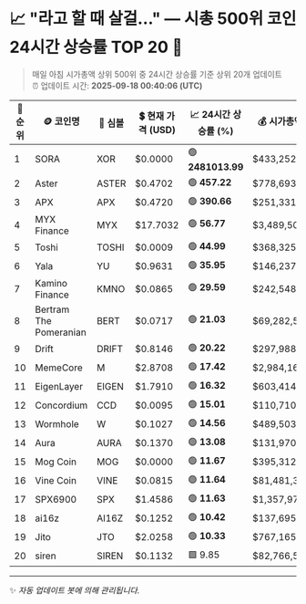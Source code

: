 
# 📈 "라고 할 때 살걸..." — 시총 500위 코인 24시간 상승률 TOP 20 🚀

> 매일 아침 시가총액 상위 500위 중 24시간 상승률 기준 상위 20개 업데이트  
> ⏰ 업데이트 시간: **2025-09-18 00:40:06 (UTC)**

| 🔢 순위 | 🪙 코인명 | 🔣 심볼 | 💲 현재 가격 (USD) | 📈 24시간 상승률 (%) | 💰 시가총액 (USD) | 🔄 24시간 거래량 (USD) | 🔢 유통 공급량 |
|--------|----------|--------|-------------------|--------------------|--------------------|-----------------------|-------------------|
| 1 | SORA | XOR | $0.0000 | 🟢 **2481013.99** | $433,252,488,287 | $202,155,381 | 27,853,212,687,422,875,238,400 |
| 2 | Aster | ASTER | $0.4702 | 🟢 **457.22** | $778,693,469 | $237,330,233 | 1,656,000,000 |
| 3 | APX | APX | $0.4720 | 🟢 **390.66** | $251,331,304 | $139,707,913 | 532,509,870 |
| 4 | MYX Finance | MYX | $17.7032 | 🟢 **56.77** | $3,489,502,393 | $747,485,398 | 197,111,680 |
| 5 | Toshi | TOSHI | $0.0009 | 🟢 **44.99** | $368,325,473 | $654,481,919 | 420,679,147,335 |
| 6 | Yala | YU | $0.9631 | 🟢 **35.95** | $146,237,499 | $20,009 | 151,846,871 |
| 7 | Kamino Finance | KMNO | $0.0865 | 🟢 **29.59** | $242,548,553 | $144,814,273 | 2,804,794,615 |
| 8 | Bertram The Pomeranian | BERT | $0.0717 | 🟢 **21.03** | $69,282,543 | $6,031,983 | 966,749,338 |
| 9 | Drift | DRIFT | $0.8146 | 🟢 **20.22** | $297,988,800 | $106,786,274 | 365,812,365 |
| 10 | MemeCore | M | $2.8708 | 🟢 **17.42** | $2,984,166,553 | $44,927,087 | 1,039,501,066 |
| 11 | EigenLayer | EIGEN | $1.7910 | 🟢 **16.32** | $603,414,263 | $253,045,429 | 336,915,911 |
| 12 | Concordium | CCD | $0.0095 | 🟢 **15.01** | $110,710,095 | $1,649,222 | 11,657,979,800 |
| 13 | Wormhole | W | $0.1027 | 🟢 **14.56** | $489,503,854 | $227,608,197 | 4,764,852,559 |
| 14 | Aura | AURA | $0.1370 | 🟢 **13.08** | $131,970,270 | $5,066,913 | 963,288,620 |
| 15 | Mog Coin | MOG | $0.0000 | 🟢 **11.67** | $395,312,366 | $26,382,534 | 390,567,526,433,217 |
| 16 | Vine Coin | VINE | $0.0815 | 🟢 **11.64** | $81,481,383 | $38,592,435 | 999,994,104 |
| 17 | SPX6900 | SPX | $1.4586 | 🟢 **11.63** | $1,357,970,722 | $46,191,190 | 930,993,090 |
| 18 | ai16z | AI16Z | $0.1252 | 🟢 **10.42** | $137,695,471 | $429,420,972 | 1,099,996,038 |
| 19 | Jito | JTO | $2.0258 | 🟢 **10.33** | $767,165,508 | $100,426,802 | 378,694,080 |
| 20 | siren | SIREN | $0.1132 | 🟩 9.85 | $82,766,512 | $4,254,082 | 730,952,668 |

---

✨ *자동 업데이트 봇에 의해 관리됩니다.*
